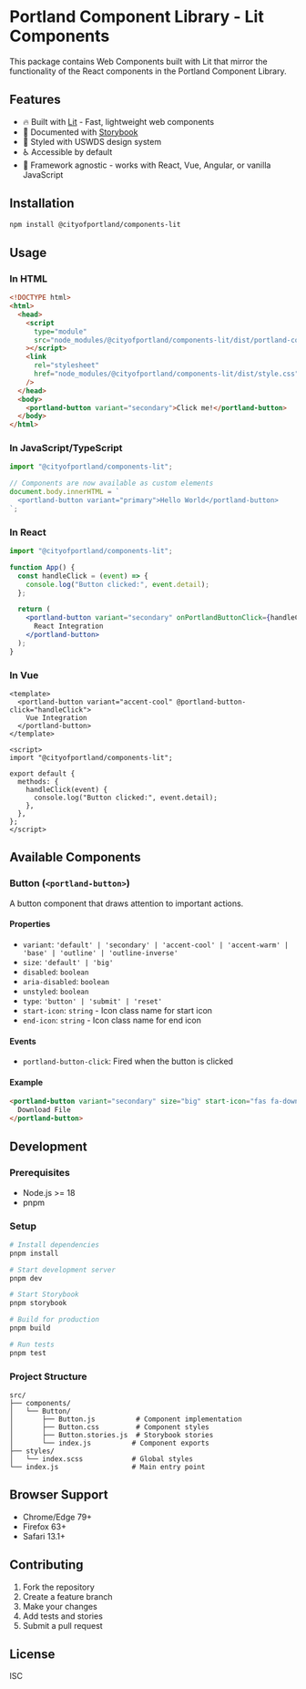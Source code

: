 # Portland Component Library - Lit Components

This package contains Web Components built with Lit that mirror the functionality of the React components in the Portland Component Library.

## Features

- 🔥 Built with [Lit](https://lit.dev/) - Fast, lightweight web components
- 📖 Documented with [Storybook](https://storybook.js.org/)
- 🎨 Styled with USWDS design system
- ♿ Accessible by default
- 🎯 Framework agnostic - works with React, Vue, Angular, or vanilla JavaScript

## Installation

```bash
npm install @cityofportland/components-lit
```

## Usage

### In HTML

```html
<!DOCTYPE html>
<html>
  <head>
    <script
      type="module"
      src="node_modules/@cityofportland/components-lit/dist/portland-components-lit.es.js"
    ></script>
    <link
      rel="stylesheet"
      href="node_modules/@cityofportland/components-lit/dist/style.css"
    />
  </head>
  <body>
    <portland-button variant="secondary">Click me!</portland-button>
  </body>
</html>
```

### In JavaScript/TypeScript

```javascript
import "@cityofportland/components-lit";

// Components are now available as custom elements
document.body.innerHTML = `
  <portland-button variant="primary">Hello World</portland-button>
`;
```

### In React

```jsx
import "@cityofportland/components-lit";

function App() {
  const handleClick = (event) => {
    console.log("Button clicked:", event.detail);
  };

  return (
    <portland-button variant="secondary" onPortlandButtonClick={handleClick}>
      React Integration
    </portland-button>
  );
}
```

### In Vue

```vue
<template>
  <portland-button variant="accent-cool" @portland-button-click="handleClick">
    Vue Integration
  </portland-button>
</template>

<script>
import "@cityofportland/components-lit";

export default {
  methods: {
    handleClick(event) {
      console.log("Button clicked:", event.detail);
    },
  },
};
</script>
```

## Available Components

### Button (`<portland-button>`)

A button component that draws attention to important actions.

#### Properties

- `variant`: `'default' | 'secondary' | 'accent-cool' | 'accent-warm' | 'base' | 'outline' | 'outline-inverse'`
- `size`: `'default' | 'big'`
- `disabled`: `boolean`
- `aria-disabled`: `boolean`
- `unstyled`: `boolean`
- `type`: `'button' | 'submit' | 'reset'`
- `start-icon`: `string` - Icon class name for start icon
- `end-icon`: `string` - Icon class name for end icon

#### Events

- `portland-button-click`: Fired when the button is clicked

#### Example

```html
<portland-button variant="secondary" size="big" start-icon="fas fa-download">
  Download File
</portland-button>
```

## Development

### Prerequisites

- Node.js >= 18
- pnpm

### Setup

```bash
# Install dependencies
pnpm install

# Start development server
pnpm dev

# Start Storybook
pnpm storybook

# Build for production
pnpm build

# Run tests
pnpm test
```

### Project Structure

```
src/
├── components/
│   └── Button/
│       ├── Button.js          # Component implementation
│       ├── Button.css         # Component styles
│       ├── Button.stories.js  # Storybook stories
│       └── index.js          # Component exports
├── styles/
│   └── index.scss            # Global styles
└── index.js                  # Main entry point
```

## Browser Support

- Chrome/Edge 79+
- Firefox 63+
- Safari 13.1+

## Contributing

1. Fork the repository
2. Create a feature branch
3. Make your changes
4. Add tests and stories
5. Submit a pull request

## License

ISC
